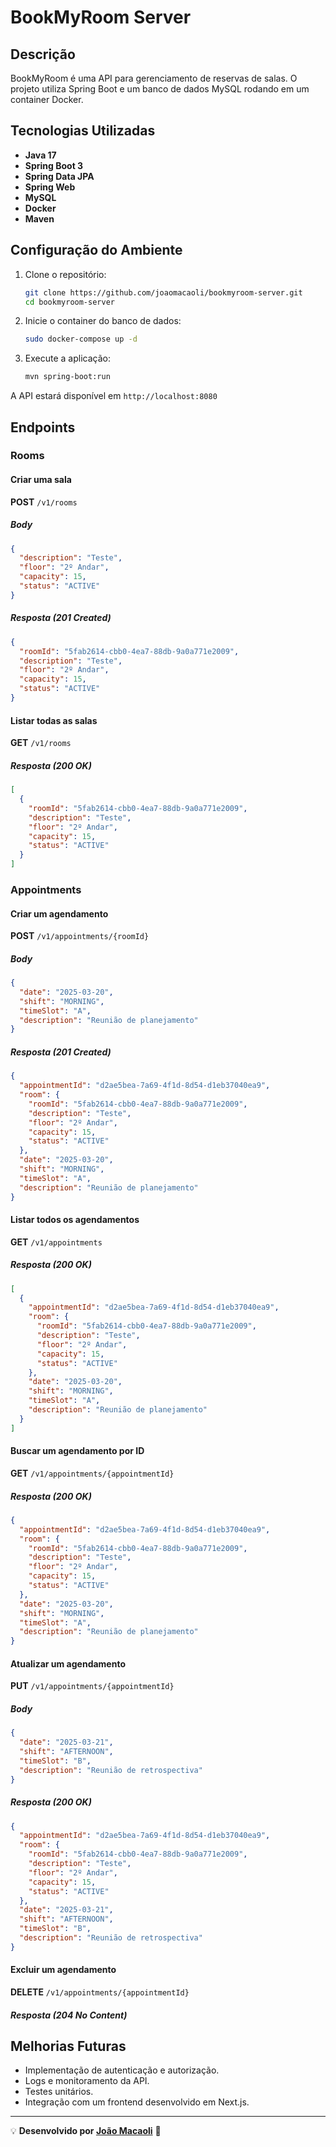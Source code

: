 # BookMyRoom Server

## Descrição

BookMyRoom é uma API para gerenciamento de reservas de salas. O projeto utiliza Spring Boot e um banco de dados MySQL rodando em um container Docker.

## Tecnologias Utilizadas

- **Java 17**
- **Spring Boot 3**
- **Spring Data JPA**
- **Spring Web**
- **MySQL**
- **Docker**
- **Maven**

## Configuração do Ambiente

1. Clone o repositório:

   ```sh
   git clone https://github.com/joaomacaoli/bookmyroom-server.git
   cd bookmyroom-server
   ```

2. Inicie o container do banco de dados:

   ```sh
   sudo docker-compose up -d
   ```

3. Execute a aplicação:
   ```sh
   mvn spring-boot:run
   ```

A API estará disponível em `http://localhost:8080`

## Endpoints

### **Rooms**

#### Criar uma sala

**POST** `/v1/rooms`

##### **Body**

```json
{
  "description": "Teste",
  "floor": "2º Andar",
  "capacity": 15,
  "status": "ACTIVE"
}
```

##### **Resposta (201 Created)**

```json
{
  "roomId": "5fab2614-cbb0-4ea7-88db-9a0a771e2009",
  "description": "Teste",
  "floor": "2º Andar",
  "capacity": 15,
  "status": "ACTIVE"
}
```

#### Listar todas as salas

**GET** `/v1/rooms`

##### **Resposta (200 OK)**

```json
[
  {
    "roomId": "5fab2614-cbb0-4ea7-88db-9a0a771e2009",
    "description": "Teste",
    "floor": "2º Andar",
    "capacity": 15,
    "status": "ACTIVE"
  }
]
```

### **Appointments**

#### Criar um agendamento

**POST** `/v1/appointments/{roomId}`

##### **Body**

```json
{
  "date": "2025-03-20",
  "shift": "MORNING",
  "timeSlot": "A",
  "description": "Reunião de planejamento"
}
```

##### **Resposta (201 Created)**

```json
{
  "appointmentId": "d2ae5bea-7a69-4f1d-8d54-d1eb37040ea9",
  "room": {
    "roomId": "5fab2614-cbb0-4ea7-88db-9a0a771e2009",
    "description": "Teste",
    "floor": "2º Andar",
    "capacity": 15,
    "status": "ACTIVE"
  },
  "date": "2025-03-20",
  "shift": "MORNING",
  "timeSlot": "A",
  "description": "Reunião de planejamento"
}
```

#### Listar todos os agendamentos

**GET** `/v1/appointments`

##### **Resposta (200 OK)**

```json
[
  {
    "appointmentId": "d2ae5bea-7a69-4f1d-8d54-d1eb37040ea9",
    "room": {
      "roomId": "5fab2614-cbb0-4ea7-88db-9a0a771e2009",
      "description": "Teste",
      "floor": "2º Andar",
      "capacity": 15,
      "status": "ACTIVE"
    },
    "date": "2025-03-20",
    "shift": "MORNING",
    "timeSlot": "A",
    "description": "Reunião de planejamento"
  }
]
```

#### Buscar um agendamento por ID

**GET** `/v1/appointments/{appointmentId}`

##### **Resposta (200 OK)**

```json
{
  "appointmentId": "d2ae5bea-7a69-4f1d-8d54-d1eb37040ea9",
  "room": {
    "roomId": "5fab2614-cbb0-4ea7-88db-9a0a771e2009",
    "description": "Teste",
    "floor": "2º Andar",
    "capacity": 15,
    "status": "ACTIVE"
  },
  "date": "2025-03-20",
  "shift": "MORNING",
  "timeSlot": "A",
  "description": "Reunião de planejamento"
}
```

#### Atualizar um agendamento

**PUT** `/v1/appointments/{appointmentId}`

##### **Body**

```json
{
  "date": "2025-03-21",
  "shift": "AFTERNOON",
  "timeSlot": "B",
  "description": "Reunião de retrospectiva"
}
```

##### **Resposta (200 OK)**

```json
{
  "appointmentId": "d2ae5bea-7a69-4f1d-8d54-d1eb37040ea9",
  "room": {
    "roomId": "5fab2614-cbb0-4ea7-88db-9a0a771e2009",
    "description": "Teste",
    "floor": "2º Andar",
    "capacity": 15,
    "status": "ACTIVE"
  },
  "date": "2025-03-21",
  "shift": "AFTERNOON",
  "timeSlot": "B",
  "description": "Reunião de retrospectiva"
}
```

#### Excluir um agendamento

**DELETE** `/v1/appointments/{appointmentId}`

##### **Resposta (204 No Content)**

## Melhorias Futuras

- Implementação de autenticação e autorização.
- Logs e monitoramento da API.
- Testes unitários.
- Integração com um frontend desenvolvido em Next.js.

---

💡 **Desenvolvido por [João Macaoli](https://github.com/joaomacaoli)** 🚀
